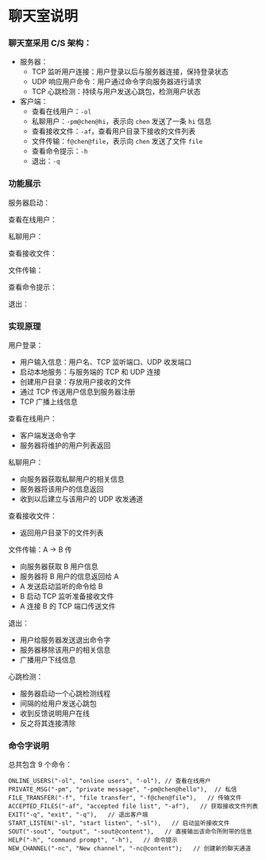 # 聊天室说明

### 聊天室采用 C/S 架构：
- 服务器：
  - TCP 监听用户连接：用户登录以后与服务器连接，保持登录状态
  - UDP 响应用户命令：用户通过命令字向服务器进行请求
  - TCP 心跳检测：持续与用户发送心跳包，检测用户状态
- 客户端：
  - 查看在线用户：`-ol`
  - 私聊用户：`-pm@chen@hi`，表示向 `chen` 发送了一条 `hi` 信息
  - 查看接收文件：`-af`，查看用户目录下接收的文件列表
  - 文件传输：`f@chen@file`，表示向 `chen` 发送了文件 `file`
  - 查看命令提示：`-h`
  - 退出：`-q`

### 功能展示

服务器启动：


查看在线用户：

私聊用户：

查看接收文件：

文件传输：

查看命令提示：

退出：

### 实现原理

用户登录：
- 用户输入信息：用户名、TCP 监听端口、UDP 收发端口
- 启动本地服务：与服务端的 TCP 和 UDP 连接
- 创建用户目录：存放用户接收的文件
- 通过 TCP 传送用户信息到服务器注册
- TCP 广播上线信息

查看在线用户：
- 客户端发送命令字
- 服务器将维护的用户列表返回

私聊用户：
- 向服务器获取私聊用户的相关信息
- 服务器将该用户的信息返回
- 收到以后建立与该用户的 UDP 收发通道

查看接收文件：
- 返回用户目录下的文件列表

文件传输：A -> B 传
- 向服务器获取 B 用户信息 
- 服务器将 B 用户的信息返回给 A
- A 发送启动监听的命令给 B
- B 启动 TCP 监听准备接收文件
- A 连接 B 的 TCP 端口传送文件

退出：
- 用户给服务器发送退出命令字
- 服务器移除该用户的相关信息
- 广播用户下线信息

心跳检测：
- 服务器启动一个心跳检测线程
- 间隔的给用户发送心跳包
- 收到反馈说明用户在线
- 反之将其连接清除

### 命令字说明
总共包含 9 个命令：
```
ONLINE_USERS("-ol", "online users", "-ol"), // 查看在线用户
PRIVATE_MSG("-pm", "private message", "-pm@chen@hello"),  // 私信
FILE_TRANSFER("-f", "file transfer", "-f@chen@file"),   // 传输文件
ACCEPTED_FILES("-af", "accepted file list", "-af"),   // 获取接收文件列表
EXIT("-q", "exit", "-q"),   // 退出客户端
START_LISTEN("-sl", "start listen", "-sl"),   // 启动监听接收文件
SOUT("-sout", "output", "-sout@content"),   // 直接输出该命令所附带的信息
HELP("-h", "command prompt", "-h"),   // 命令提示
NEW_CHANNEL("-nc", "New channel", "-nc@content");   // 创建新的聊天通道
```
